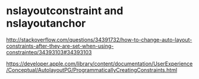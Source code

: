 # nslayoutconstraint and nslayoutanchor

http://stackoverflow.com/questions/34391732/how-to-change-auto-layout-constraints-after-they-are-set-when-using-constrainteq/34393103#34393103

https://developer.apple.com/library/content/documentation/UserExperience/Conceptual/AutolayoutPG/ProgrammaticallyCreatingConstraints.html
